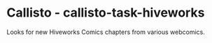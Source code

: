Callisto - callisto-task-hiveworks
==================================

Looks for new Hiveworks Comics chapters from various webcomics.
